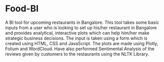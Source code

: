 # Food-BI

A BI tool for upcoming restaurants in Bangalore.
This tool takes some basic inputs from a user who is
looking to set up his/her restaurant in Bangalore and
provides analytical, interactive plots which can help
him/her make strategic business decisions. The input is
taken using a form which is created using HTML, CSS and
JavaScript. The plots are made using Plotly, Folium and
WordCloud. Have also performed Sentimental Analysis
of the reviews given by customers to the restaurants using
the NLTK Library.
